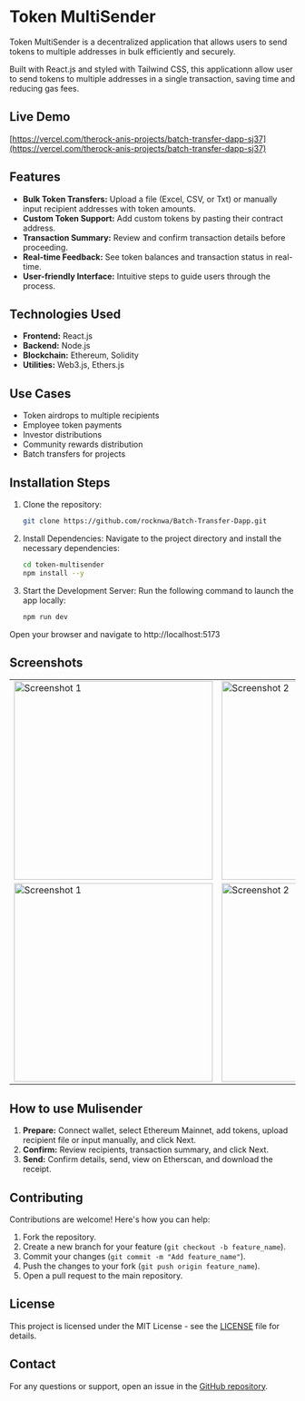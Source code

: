 # Token MultiSender

Token MultiSender is a decentralized application that allows users to send tokens to multiple addresses in bulk efficiently and securely.

Built with React.js and styled with Tailwind CSS, this applicationn allow user to send tokens to multiple addresses in a single transaction, saving time and reducing gas fees.

## Live Demo
[https://vercel.com/therock-anis-projects/batch-transfer-dapp-sj37](https://vercel.com/therock-anis-projects/batch-transfer-dapp-sj37)

## Features

- **Bulk Token Transfers:** Upload a file (Excel, CSV, or Txt) or manually input recipient addresses with token amounts.
- **Custom Token Support:** Add custom tokens by pasting their contract address.
- **Transaction Summary:** Review and confirm transaction details before proceeding.
- **Real-time Feedback:** See token balances and transaction status in real-time.
- **User-friendly Interface:** Intuitive steps to guide users through the process.


## Technologies Used
- **Frontend:** React.js
- **Backend:** Node.js
- **Blockchain:** Ethereum, Solidity
- **Utilities:** Web3.js, Ethers.js

## Use Cases
- Token airdrops to multiple recipients
- Employee token payments
- Investor distributions
- Community rewards distribution
- Batch transfers for projects


## Installation Steps
1. Clone the repository:
    ```bash
    git clone https://github.com/rocknwa/Batch-Transfer-Dapp.git
    ```
2. Install Dependencies: Navigate to the project directory and install the necessary dependencies:
    ```bash
    cd token-multisender
    npm install --y
    ```
    
4. Start the Development Server: Run the following command to launch the app locally:
    ```bash
    npm run dev
    ```
Open your browser and navigate to http://localhost:5173

## Screenshots

<table>
  <tr>
    <td><img src="https://github.com/user-attachments/assets/1452732c-7575-4b85-9aaa-78d82f40f4dc" alt="Screenshot 1" width="350"></td>
    <td><img src="https://github.com/user-attachments/assets/6f5280ed-d220-41c9-a748-d129bd288ebd6" alt="Screenshot 2" width="350"></td>
    <td><img src="https://github.com/user-attachments/assets/4166d644-1ee2-4963-be0c-faf7646da38a" alt="Screenshot 3" width="350"></td>
    <td><img src="https://github.com/user-attachments/assets/caf8b05e-539f-459e-a430-18259cd6c4ae" alt="Screenshot 4" width="350"></td>
  </tr>
  <tr>
    <td><img src="https://github.com/user-attachments/assets/629d9422-4835-4ab3-83ae-1be8f50acbb2" alt="Screenshot 1" width="350"></td>
    <td><img src="https://github.com/user-attachments/assets/5e6ce367-b346-47a0-b940-627059d7503f" alt="Screenshot 2" width="350"></td>
  </tr>
</table>

## How to use Mulisender

1. **Prepare:** Connect wallet, select Ethereum Mainnet, add tokens, upload recipient file or input manually, and click Next.
2. **Confirm:** Review recipients, transaction summary, and click Next.
4. **Send:** Confirm details, send, view on Etherscan, and download the receipt.



## Contributing

Contributions are welcome! Here's how you can help: 

1. Fork the repository.
2. Create a new branch for your feature (`git checkout -b feature_name`).
3. Commit your changes (`git commit -m "Add feature_name"`).
4. Push the changes to your fork (`git push origin feature_name`).
5. Open a pull request to the main repository.

## License

This project is licensed under the MIT License - see the [LICENSE](https://github.com/rocknwa/Batch-Transfer-Dapp/blob/main/LICENSE) file for details.


## Contact

For any questions or support, open an issue in the [GitHub repository](https://github.com/rocknwa/Batch-Transfer-Dapp/issues).

